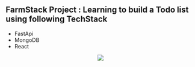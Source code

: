 ## FarmStack Project : Learning to build a Todo list using following TechStack
- FastApi
- MongoDB
- React
<p align="center">
  <a href="https://skillicons.dev">
    <img src="https://skillicons.dev/icons?i=git,html,css,js,react,python,fastapi,mongodb" />
  </a>
</p>
